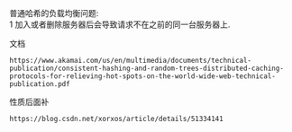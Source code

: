 普通哈希的负载均衡问题:  
1 加入或者删除服务器后会导致请求不在之前的同一台服务器上.

文档
```
https://www.akamai.com/us/en/multimedia/documents/technical-publication/consistent-hashing-and-random-trees-distributed-caching-protocols-for-relieving-hot-spots-on-the-world-wide-web-technical-publication.pdf
```

性质后面补


```
https://blog.csdn.net/xorxos/article/details/51334141
```
